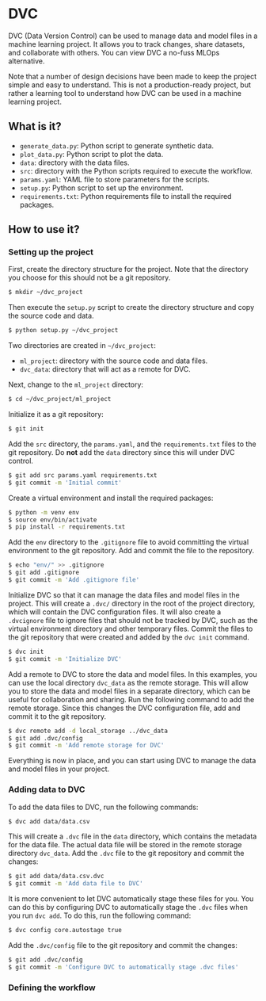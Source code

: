 # DVC

DVC (Data Version Control) can be used to manage data and model files in a
machine learning project. It allows you to track changes, share datasets, and
collaborate with others.  You can view DVC a no-fuss MLOps alternative.

Note that a number of design decisions have been made to keep the project
simple and easy to understand.  This is not a production-ready project, but
rather a learning tool to understand how DVC can be used in a machine learning
project.


## What is it?

* `generate_data.py`: Python script to generate synthetic data.
* `plot_data.py`: Python script to plot the data.
* `data`: directory with the data files.
* `src`: directory with the Python scripts required to execute the workflow.
* `params.yaml`: YAML file to store parameters for the scripts.
* `setup.py`: Python script to set up the environment.
* `requirements.txt`: Python requirements file to install the required packages.



## How to use it?

### Setting up the project

First, create the directory structure for the project.  Note that the directory
you choose for this should not be a git repository.

```bash
$ mkdir ~/dvc_project
```

Then execute the `setup.py` script to create the directory structure and
copy the source code and data.

```bash
$ python setup.py ~/dvc_project
```

Two directories are created in `~/dvc_project`:
* `ml_project`: directory with the source code and data files.
* `dvc_data`: directory that will act as a remote for DVC.

Next, change to the `ml_project` directory:

```bash
$ cd ~/dvc_project/ml_project
```

Initialize it as a git repository:

```bash 
$ git init
```

Add the `src` directory, the `params.yaml`, and the `requirements.txt` files
to the git repository.  Do **not** add the `data` directory since this will
under DVC control.

```bash
$ git add src params.yaml requirements.txt
$ git commit -m 'Initial commit'
```

Create a virtual environment and install the required packages:

```bash
$ python -m venv env
$ source env/bin/activate
$ pip install -r requirements.txt
```

Add the `env` directory to the `.gitignore` file to avoid committing the
virtual environment to the git repository.  Add and commit the file to the repository.

```bash
$ echo "env/" >> .gitignore
$ git add .gitignore
$ git commit -m 'Add .gitignore file'
```

Initialize DVC so that it can manage the data files and model files in the
project.  This will create a `.dvc/` directory in the root of the project
directory, which will contain the DVC configuration files. It will also create
a `.dvcignore` file to ignore files that should not be tracked by DVC, such as
the virtual environment directory and other temporary files.  Commit the files
to the git repository that were created and added by the `dvc init` command.

```bash 
$ dvc init
$ git commit -m 'Initialize DVC'
```

Add a remote to DVC to store the data and model files. In this examples, you
can use the local directory `dvc_data` as the remote storage.  This will allow you to
store the data and model files in a separate directory, which can be useful for
collaboration and sharing.  Run the following command to add the remote storage.  Since this changes the DVC configuration file, add and commit it to the git repository.

```bash 
$ dvc remote add -d local_storage ../dvc_data
$ git add .dvc/config
$ git commit -m 'Add remote storage for DVC'
```

Everything is now in place, and you can start using DVC to manage the data
and model files in your project.


### Adding data to DVC

To add the data files to DVC, run the following commands:

```bash
$ dvc add data/data.csv
```

This will create a `.dvc` file in the `data` directory, which contains the
metadata for the data file.  The actual data file will be stored in the remote
storage directory `dvc_data`.  Add the `.dvc` file to the git repository and
commit the changes:

```bash
$ git add data/data.csv.dvc
$ git commit -m 'Add data file to DVC'
```

It is more convenient to let DVC automatically stage these files for you.  You can do this by
configuring DVC to automatically stage the `.dvc` files when you run `dvc add`.  To do this, run the following command:

```bash
$ dvc config core.autostage true
```

Add the `.dvc/config` file to the git repository and commit the changes:

```bash
$ git add .dvc/config
$ git commit -m 'Configure DVC to automatically stage .dvc files'
```


### Defining the workflow

